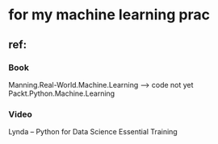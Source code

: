 # for my machine learning prac

## ref:
### Book
Manning.Real-World.Machine.Learning --> code not yet
Packt.Python.Machine.Learning

### Video
Lynda – Python for Data Science Essential Training
